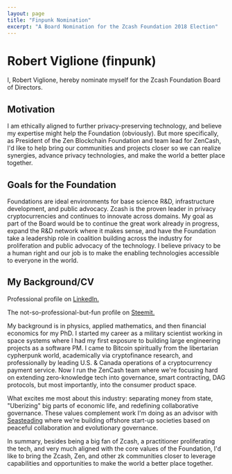```yaml
---
layout: page
title: "Finpunk Nomination"
excerpt: "A Board Nomination for the Zcash Foundation 2018 Election"
---
```


# Robert Viglione (finpunk)

I, Robert Viglione, hereby nominate myself for the Zcash Foundation Board of Directors.

## Motivation

I am ethically aligned to further privacy-preserving technology, and believe my expertise might help the Foundation (obviously). But more specifically, as President of the Zen Blockchain Foundation and team lead for ZenCash, I'd like to help bring our communities and projects closer so we can realize synergies, advance privacy technologies, and make the world a better place together. 

## Goals for the Foundation

Foundations are ideal environments for base science R&D, infrastructure development, and public advocacy. Zcash is the proven leader in privacy cryptocurrencies and continues to innovate across domains. My goal as part of the Board would be to continue the great work already in progress, expand the R&D network where it makes sense, and have the Foundation take a leadership role in coalition building across the industry for proliferation and public advocacy of the technology. I believe privacy to be a human right and our job is to make the enabling technologies accessible to everyone in the world.

## My Background/CV

Professional profile on [LinkedIn.](https://www.linkedin.com/in/robert-viglione-2780634/)

The not-so-professional-but-fun profile on [Steemit.](https://steemit.com/introduceyourself/@cylonmaker2053/robert-viglione--ancap-finpunk-loving-the-crypto-revolution)

My background is in physics, applied mathematics, and then financial economics for my PhD. I started my career as a military scientist working in space systems where I had my first exposure to building large engineering projects as a software PM. I came to Bitcoin spiritually from the libertarian cypherpunk world, academically via cryptofinance research, and professionally by leading U.S. & Canada operations of a cryptocurrency payment service. Now I run the ZenCash team where we're focusing hard on extending zero-knowledge tech into governance, smart contracting, DAG protocols, but most importantly, into the consumer product space. 

What excites me most about this industry: separating money from state, "Uberizing" big parts of economic life, and redefining collaborative governance. These values complement work I'm doing as an advisor with [Seasteading](https://www.seasteading.org/) where we're building offshore start-up societies based on peaceful collaboration and evolutionary governance.

In summary, besides being a big fan of Zcash, a practitioner proliferating the tech, and very much aligned with the core values of the Foundation, I'd like to bring the Zcash, Zen, and other zk communities closer to leverage capabilities and opportunities to make the world a better place together.
